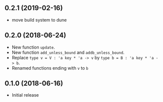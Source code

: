 ## 0.2.1 (2019-02-16)

* move build system to dune

## 0.2.0 (2018-06-24)

* New function `update`.
* New function `add_unless_bound` and `addb_unless_bound`.
* Replace `type v = V : 'a key * 'a -> v` by `type b = B : 'a key * 'a -> b`.
* Renamed functions ending with `v` to `b`

## 0.1.0 (2018-06-16)

* Initial release
